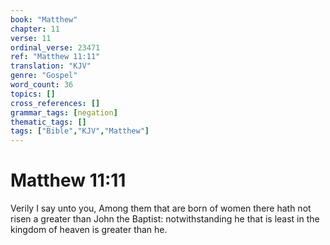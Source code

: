 ```yaml
---
book: "Matthew"
chapter: 11
verse: 11
ordinal_verse: 23471
ref: "Matthew 11:11"
translation: "KJV"
genre: "Gospel"
word_count: 36
topics: []
cross_references: []
grammar_tags: [negation]
thematic_tags: []
tags: ["Bible","KJV","Matthew"]
---
```


# Matthew 11:11

Verily I say unto you, Among them that are born of women there hath not risen a greater than John the Baptist: notwithstanding he that is least in the kingdom of heaven is greater than he.
